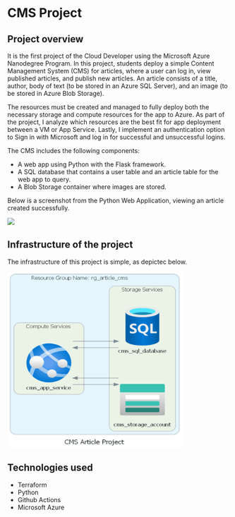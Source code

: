 # CMS Project

## Project overview

It is the first project of the Cloud Developer using the Microsoft Azure Nanodegree Program. In this project, students deploy a simple Content Management System (CMS) for articles, where a user can log in, view published articles, and publish new articles. An article consists of a title, author, body of text (to be stored in an Azure SQL Server), and an image (to be stored in Azure Blob Storage).

The resources must be created and managed to fully deploy both the necessary storage and compute resources for the app to Azure. As part of the project, I analyze which resources are the best fit for app deployment between a VM or App Service. Lastly, I implement an authentication option to Sign in with Microsoft and log in for successful and unsuccessful logins.

The CMS includes the following components:

* A web app using Python with the Flask framework.
* A SQL database that contains a user table and an article table for the web app to query.
* A Blob Storage container where images are stored.

Below is a screenshot from the Python Web Application, viewing an article created successfully.

![](https://video.udacity-data.com/topher/2020/March/5e6f8ed6_article-cms/article-cms.png)

## Infrastructure of the project

The infrastructure of this project is simple, as depictec below.

<img src="diagrams/cms_article_project.png" alt="drawing" height=400 width=400 class=center/>

## Technologies used

* Terraform
* Python
* Github Actions
* Microsoft Azure


